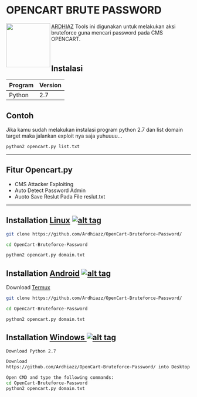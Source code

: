 <h1>OPENCART BRUTE PASSWORD</h1>
<img align="left" width="120" height="120" src="https://i.ibb.co/hWRd9g5/hacker-icon-on-white-background-vector-27223273-1.jpg">

[ARDHIAZ](https://github.com/Ardhiazz/)  Tools ini digunakan untuk melakukan aksi bruteforce guna mencari password pada CMS OPENCART.
 
<br>
<a id="usage"><h2>Instalasi</h2></a>
<table>
<thead>
<tr>
<th>Program</th>
<th>Version</th>
</tr>
</thead>
<tbody>
<tr>
<td>Python</td>
<td>2.7</td>
  
</tr>
<tr>
</tr>
</tbody></table>

<h2>Contoh</h2>
<p>Jika kamu sudah melakukan instalasi program python 2.7 dan list domain target maka jalankan exploit nya saja yuhuuuu...<p>
<code>python2 opencart.py list.txt</code>
  
<hr> 
<h2>Fitur Opencart.py</h2>

- CMS Attacker Exploiting
- Auto Detect Password Admin
- Auoto Save Reslut Pada File reslut.txt

<hr>

## Installation [Linux](https://wikipedia.org/wiki/Linux) [![alt tag](http://icons.iconarchive.com/icons/dakirby309/simply-styled/32/OS-Linux-icon.png)](https://fr.wikipedia.org/wiki/Linux)

```bash
git clone https://github.com/Ardhiazz/OpenCart-Bruteforce-Password/

cd OpenCart-Bruteforce-Password

python2 opencart.py domain.txt
```
## Installation [Android](https://wikipedia.org/wiki/Android) [![alt tag](https://cdn1.iconfinder.com/data/icons/logotypes/32/android-32.png)](https://fr.wikipedia.org/wiki/Android)

Download [Termux](https://play.google.com/store/apps/details?id=com.termux)

```bash
git clone https://github.com/Ardhiazz/OpenCart-Bruteforce-Password/

cd OpenCart-Bruteforce-Password

python2 opencart.py domain.txt
```

## Installation [Windows ](https://wikipedia.org/wiki/Microsoft_Windows)[![alt tag](http://icons.iconarchive.com/icons/tatice/cristal-intense/32/Windows-icon.png)](https://fr.wikipedia.org/wiki/Microsoft_Windows)
```bash
Download Python 2.7

Download
https://github.com/Ardhiazz/OpenCart-Bruteforce-Password/ into Desktop

Open CMD and type the following commands:
cd OpenCart-Bruteforce-Password
python2 opencart.py domain.txt
```
